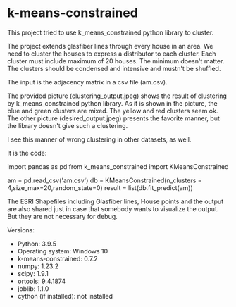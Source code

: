 # k-means-constrained
This project tried to use k_means_constrained python library to cluster. 

The project extends glasfiber lines through every house in an area. 
We need to cluster the houses to express a distributor to each cluster. 
Each cluster must include maximum of 20 houses. The minimum doesn't matter. 
The clusters should be condensed and intensive and mustn't be shuffled.

The input is the adjacency matrix in a csv file (am.csv).

The provided picture (clustering_output.jpeg) shows the result of clustering by k_means_constrained python library.
As it is shown in the picture, the blue and green clusters are mixed. The yellow and red clusters seem ok.
The other picture (desired_output.jpeg) presents the favorite manner, but the library doesn't give such a clustering. 

I see this manner of wrong clustering in other datasets, as well.

It is the code:

import pandas as pd
from k_means_constrained import KMeansConstrained

am = pd.read_csv('am.csv')
db = KMeansConstrained(n_clusters = 4,size_max=20,random_state=0)
result = list(db.fit_predict(am))

The ESRI Shapefiles including Glasfiber lines, House points and the output are also shared just in case that somebody wants to visualize the output. But they are not necessary for debug. 


Versions:
- Python: 3.9.5
- Operating system: Windows 10
- k-means-constrained: 0.7.2
- numpy: 1.23.2
- scipy: 1.9.1
- ortools: 9.4.1874
- joblib: 1.1.0
- cython (if installed): not installed